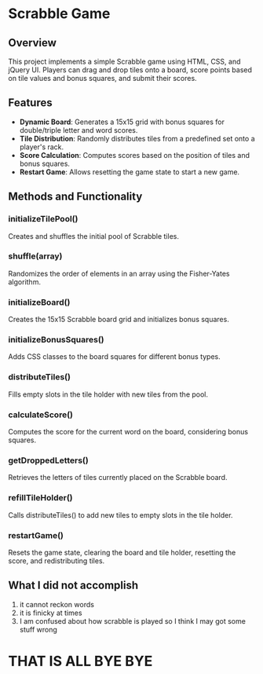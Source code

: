 # Scrabble Game

## Overview
This project implements a simple Scrabble game using HTML, CSS, and jQuery UI. Players can drag and drop tiles onto a board, score points based on tile values and bonus squares, and submit their scores.

## Features
- **Dynamic Board**: Generates a 15x15 grid with bonus squares for double/triple letter and word scores.
- **Tile Distribution**: Randomly distributes tiles from a predefined set onto a player's rack.
- **Score Calculation**: Computes scores based on the position of tiles and bonus squares.
- **Restart Game**: Allows resetting the game state to start a new game.

## Methods and Functionality
### initializeTilePool()
Creates and shuffles the initial pool of Scrabble tiles.

### shuffle(array)
Randomizes the order of elements in an array using the Fisher-Yates algorithm.

### initializeBoard()
Creates the 15x15 Scrabble board grid and initializes bonus squares.

### initializeBonusSquares()
Adds CSS classes to the board squares for different bonus types.

### distributeTiles()
Fills empty slots in the tile holder with new tiles from the pool.

### calculateScore()
Computes the score for the current word on the board, considering bonus squares.

### getDroppedLetters()
Retrieves the letters of tiles currently placed on the Scrabble board.

### refillTileHolder()
Calls distributeTiles() to add new tiles to empty slots in the tile holder.

### restartGame()
Resets the game state, clearing the board and tile holder, resetting the score, and redistributing tiles.

## What I did not accomplish
1. it cannot reckon words
2. it is finicky at times
3. I am confused about how scrabble is played so I think I may got some stuff wrong

# THAT IS ALL BYE BYE
